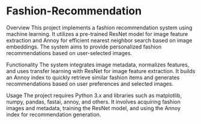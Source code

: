 # Fashion-Recommendation

Overview
This project implements a fashion recommendation system using machine learning. It utilizes a pre-trained ResNet model for image feature extraction and Annoy for efficient nearest neighbor search based on image embeddings. The system aims to provide personalized fashion recommendations based on user-selected images.

Functionality
The system integrates image metadata, normalizes features, and uses transfer learning with ResNet for image feature extraction. It builds an Annoy index to quickly retrieve similar fashion items and generates recommendations based on user preferences and selected images.

Usage
The project requires Python 3.x and libraries such as matplotlib, numpy, pandas, fastai, annoy, and others. It involves acquiring fashion images and metadata, training the ResNet model, and using the Annoy index for recommendation generation.
